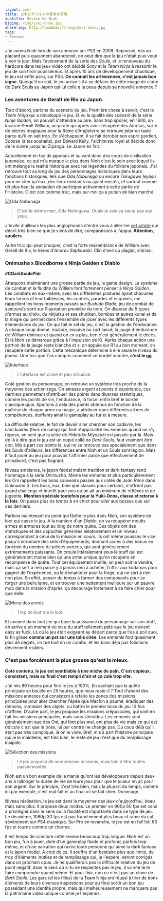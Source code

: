 ```yaml
---
layout: post
title: 日本にゲラルトの見事な冒険
subtitle: Review de Nioh
bigimg: /img/yuki-onna.jpg
share-img: http://umadmax.fr/img/yuki-onna.jpg
tags:
- Reviews
---
```


J'ai connu Nioh lors de son annonce sur PS2 en 2006. Repoussé, mis au placard puis quasiment abandonné, on peut dire que le jeu n'était plus voué à voir le jour. Mais l'avénement de la série des _Souls_, et le renouveau du hardcore dans les jeux vidéo ont décidé _Sony_ et la _Team Ninja_ à ressortir le jeu de son tiroir poussièreux. Et après 10 ans de développement chaotique, le jeu est enfin paru, sur PS4. **On connait les arlésiennes, c'est jamais bon signe**. Quoiqu'il en soit, le jeu arrive t-il à se défaire de cette image de clone de Dark Souls au Japon qui lui colle à la peau depuis sa nouvelle annonce ?

### Les aventures de Geralt de Riv au Japon.   

Tout d'abord, parlons du scénario du jeu. Première chose à savoir, c'est la _Team Ninja_ qui a développé le jeu. Et vu la qualité des scénarii de la série _Ninja Gaiden_, on pouvait s'attendre au pire. Sans trop spoiler, en 1600, on incarne ~~Geralt~~ William, un pirate qui après avoir récupéré des Amritas, sorte de pierres magiques pour la Reine d'Angleterre se retrouve jeter en taule parce qu'il en sait trop. En s'échappant, il se fait dérober son esprit gardien, _Saoirse_ (à tes souhaits), par Edward Kelly, l'alchimiste royal et décide donc de le suivre jusqu'au Zipangu. Le Japon en fait.

Actuellement en fac de japonais et suivant donc des cours de civilisation japonaise, ce qui m'a marqué le plus dans Nioh c'est le soin avec lequel ils ont mélangé la realité historique avec les légendes du folklore japonais. J'ai retrouvé tout au long du jeu des personnages historiques dans leurs fonctions historiques, tels que _Oda Nobunaga_ ou encore _Tokugawa Ieyasu_ pour ne citer qu'eux, des lieux existants ou ayant existés, et surtout comme dit plus haut la sensation de participer activement à cette partie de l'Histoire. C'est con comme truc, mais sur moi ça a putain de bien marché.

![Oda Nobunaga](/img/nobunaga.jpg)
> C'est le même mec, Oda Nobugawa. Ouais je sais ça saute pas aux yeux.

J'invite d'ailleurs les plus anglophones d'entre vous à aller lire [cet article](http://gadget.fsetyt.com/articles/nioh-a-game-about-magicians-and-demons-based-on-real-events.html) qui décrit très bien ce que je viens de dire, comparaisons à l'appui. **Attention, spoilers**

Autre truc qui peut choquer, c'est la forte ressemblance de William avec Geralt de Riv, le héros d'_Andrev Sapkowski_. Clin d'oeil ou plagiat, shirinai.

### Onimusha x Bloodborne x Ninja Gaiden x Diablo

**#CDarkSoulsPtdr**

Attaquons maintenant une grosse partie de jeu, le game design. Le système de combat et la fluidité du William font fortement penser à _Ninja Gaiden_. Les combats en eux-même, avec les différentes postures ayant chacunes leurs forces et leur faiblesses, les contres, parades et esquives, me rappellent les bons moments passés sur _Bushido Blade_, jeu de combat de samouraïs sorti sur Playstation première du nom. On dispose de 5 types d'armes au choix, du ninjutsu et ses shuriken, bombes et autres kunai et de la magie qui permet dans l'ensemble de jouer avec les différents types élémentaires du jeu.
Ce qui fait le sel du jeu, c'est la gestion de l'endurance. A chaque coup donné, roulade, esquive ou sort lancé, la jauge d'endurance de William diminue et quand on en a plus, ben c'est généralement le décès. Et là Nioh se démarque grâce à l'impulsion de Ki. Après chaque action une portion de la jauge reste blanche et si on appuie sur R1 au bon moment, on récupère cette portion. Cette mécanique détermine à elle seule le niveau du joueur. Une fois que t'as compris comment ce bordel marche, **c'est le gg**.

![Interface](/img/nioh-gameplay.jpg)
> L'interface est claire et peu intrusive.

Coté gestion du personnage, on retrouve un système très proche de la moyenne des action rpgs. On amasse argent et points d'expérience, ces derniers permettant d'attribuer des points dans diverses statistiques, comme les points de vie, l'endurance, la force, enfin bref le bordel classique quoi. Ajoutons à cela des points obtenus en fonction de la maîtrise de chaque arme ou magie, à attribuer dans différents arbres de compétences, étoffants ainsi le gameplay au fur et à mesure.

La difficulté relative, le fait de devoir aller chercher son cadavre, les sanctuaires (feux de camp) qui font réapparaître les ennemis quand on s'y repose, on sent que la série de _Hidetaka Miyazaki_ est passée par là. Mais de là à dire que le jeu est un copié collé de _Dark Souls_, faut vraiment être con. Mis à part ces points là, qui ne se retrouve pas spécialement que dans les Souls d'ailleurs, les différences entre Nioh et un Souls sont légion. Mais il faut jouer au jeu pour pouvoir l'affirmer parce que effectivement de primabord, c'est pas flagrant.

Niveau ambiance, le japon féodal mélant tradition et dark fantasy rend hommage à la série _Onimusha_. Même les ennemis et plus particulièrement les Oni rappellent les bons souvenirs passés aux cotés de _Jean Réno_ dans _Onimusha 3_. Les boss, eux, bien que classes pour certains, n'offrent pas grand challenge et intérêt pour peu qu'on ait un minimum de réflèxes et de jugeotte. **Mention spéciale toutefois pour la Yuki-Onna, classe et retorse à la fois**. On passe plus de temps à en chier pour aller aux bosses que sur ces derniers.

Parlons maintenant du point qui fâche le plus dans Nioh, son système de loot qui casse le jeu. A la manière d'un _Diablo_, on va récupérer moults armes et armures tout au long de notre quète. Ces objets ont des statistiques et des capacités génerées aléatoirement et un niveau correspondant à celui de la mission en cours. Ils ont même poussés le vice jusqu'à introduire des sets d'équipements, donnant accès à des bonus en fonction du nombre de pièces portées, qui sont généralement extrémements puissants. On croule littéralement sous le stuff qui est généralement moins bien qu'une arme unique qu'on récupère en récompense de quête.
Tout cet équipement inutile, on peut soit le vendre, mais ça sert à rien parce y a jamais rien à acheter, l'offrir aux kodamas pour gagner de l'expérience, ou le démanteler pour la forge, qui ne sert à rien non plus. En effet, passer du temps à farmer des composants pour se forger une belle lame, et en trouver une nettement meilleure sur un pauvre mob dans la mission d'après, ça décourage fortement à se faire chier pour que dalle.

![Menu des armes](/img/nioh-arme.jpg)
> Trop de loot tue le loot.

Et comme dans tout jeu qui base la puissance du personnage sur son stuff, on arrive à un moment où on a du stuff tellement pété que le jeu devient easy as fuck. Là où le jeu était exigeant au départ parce que t'es à poil quoi, la fin glisse **comme un pet sur une toile cirée**. Les ennemis font quasiment plus de dégats, on tue tout en un combo, et les boss déja pas folichons deviennent risibles.

### C'est pas forcément la plus grosse qu'est la mieux.

**Coté contenu, le jeu est semblable à une miche de pain. C'est copieux, consistant, mais au final c'est rempli d'air et ça cale trop vite.**

J'ai mis 80 heures pour finir le jeu à 100%. En sachant que la quête principale se boucle en 25 heures, que nous reste-il ? Tout d'abord des missions annexes qui consistent à refaire les zones des missions principales pour aller chercher l'épée que Machin a paumé, éradiquer des démons, ramasser des objets, ou battre le premier boss du jeu 10 fois d'affilée. D'autre part, le jeu propose les missions crépuscules, qui sont en fait les missions principales, mais sous stéroïdes. Les ennemis sont généralement que des Oni, qui font plus mal, ont plus de vie mais ce qui est ridicule c'est que le boss, lui par contre ne change pas. Du coup déjà qu'il était pas très compliqué, là on le viole.
Bref, mis à part l'histoire principale qui je le maintiens, est très bien, le reste de jeu n'est que du remplissage insipide.

![Sélection des missions](/img/nioh-map.jpg)
> Le jeu propose de nombreuses missions, mais loin d'être toutes passionnantes.

Nioh est un bon exemple de la manie qu'ont les développeurs depuis deux ans à rallonger la durée de vie de leurs jeux pour que le joueur en ait pour son argent. Sur le principe, c'est très bien, mais la plupart du temps, comme ici par exemple, c'est mal fait et au final on se fait chier. Dommage.

Niveau réalisation, le jeu est dans la moyenne des jeux d'aujourd'hui, beau mais sans plus. Il propose deux modes. Le premier en 900p 60 fps est celui à privilégier dans le sens où la fluidité est importante dans ce type de jeu. Le deuxième, 1080p 30 fps est pas franchement plus beau et rame du cul sévèrement sur PS4 classique. Sur Pro en revanche, le jeu est en full hd, 60 fps et tourne comme un charme.

Il est temps de conclure cette review beaucoup trop longue. Nioh est un bon jeu, fun à jouer, doté d'un gameplay fluide et profond, parfois trop même, et d'une narration qui ravira toute personne qui aime la dark fantasy et le japon féodal. A coté de ça, il souffre d'un bestiaire plus que limité, de trop d'éléments inutiles et de remplissage qui, je l'espère, seront corrigés dans un prochain opus. Je ne qualifierais pas la difficulté relative du jeu de point négatif, dans le sens où si tu ne respectes pas le jeu, il va vite te le faire comprendre quand même. Et pour finir, non ce n'est pas un clone de _Dark Souls_. Les gars (el les filles) de la Team Ninja ont réussi à tirer de bons éléments de leurs diverses inspirations pour au final sortir un bon jeu possédant une identité propre, mais qui malheureusement ne marquera pas la patrimoine vidéoludique comme je l'espérais.
